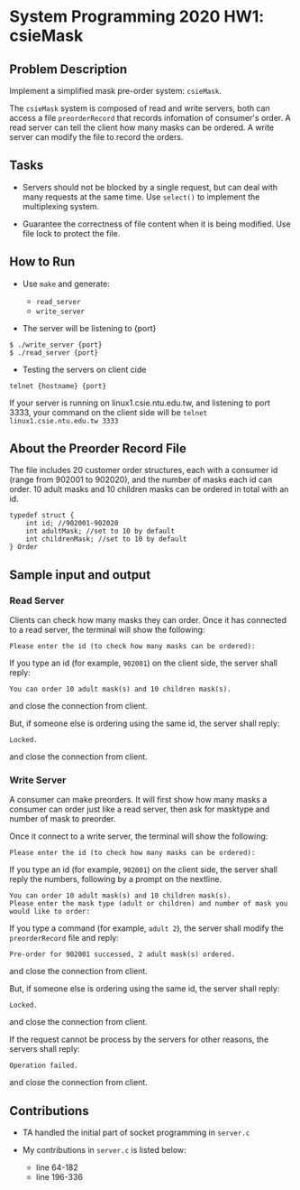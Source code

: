 # System Programming 2020 HW1: csieMask

## Problem Description
Implement a simplified mask pre-order system: `csieMask`.

The `csieMask` system is composed of read and write servers, both can access a file `preorderRecord` that records infomation of consumer's order. A read server can tell the client how many masks can be ordered. A write server can modify the file to record the orders.

## Tasks
- Servers should not be blocked by a single request, but can deal with many requests at the same time. Use `select()` to implement the multiplexing system.

- Guarantee the correctness of file content when it is being modified. Use file lock to protect the file.

## How to Run
- Use ```make``` and generate:
    - ```read_server```
    - ```write_server```

- The server will be listening to {port}
```bash=
$ ./write_server {port}
$ ./read_server {port}
```

- Testing the servers on client cide
```shell=
telnet {hostname} {port}
```
If your server is running on linux1.csie.ntu.edu.tw, and listening to port 3333, your command on the client side will be `telnet linux1.csie.ntu.edu.tw 3333`

## About the Preorder Record File 

The file includes 20 customer order structures, each with a consumer id (range from 902001 to 902020), and the number of masks each id can order.
10 adult masks and 10 children masks can be ordered in total with an id. 

```cpp=
typedef struct {
    int id; //902001-902020
    int adultMask; //set to 10 by default
    int childrenMask; //set to 10 by default
} Order
```

## Sample input and output

### Read Server

Clients can check how many masks they can order. 
Once it has connected to a read server, the terminal will show the following:

```shell
Please enter the id (to check how many masks can be ordered):
```

If you type an id (for example, `902001`) on the client side, the server shall reply:


```shell
You can order 10 adult mask(s) and 10 children mask(s).
```
and close the connection from client.


But, if someone else is ordering using the same id, the server shall reply:
```shell
Locked.
```
and close the connection from client.


### Write Server

A consumer can make preorders. It will first show how many masks a consumer can order just like a read server, then ask for masktype and number of mask to preorder.

Once it connect to a write server, the terminal will show the following:
```shell
Please enter the id (to check how many masks can be ordered):
```
If you type an id (for example, `902001`) on the client side, the server shall reply the numbers, following by a prompt on the nextline.

```shell
You can order 10 adult mask(s) and 10 children mask(s).
Please enter the mask type (adult or children) and number of mask you would like to order:
```
If you type a command (for example, `adult 2`), the server shall modify the `preorderRecord` file and reply:
```
Pre-order for 902001 successed, 2 adult mask(s) ordered.
```
and close the connection from client.

But, if someone else is ordering using the same id, the server shall reply:
```shell
Locked.
```
and close the connection from client.

If the request cannot be process by the servers for other reasons, the servers shall reply:
```shell
Operation failed.
```
and close the connection from client.

## Contributions

- TA handled the initial part of socket programming in ```server.c```

- My contributions in ```server.c``` is listed below:
    - line 64-182
    - line 196-336

